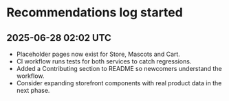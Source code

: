 # Recommendations log started
## 2025-06-28 02:02 UTC
- Placeholder pages now exist for Store, Mascots and Cart.
- CI workflow runs tests for both services to catch regressions.
- Added a Contributing section to README so newcomers understand the workflow.
- Consider expanding storefront components with real product data in the next phase.
